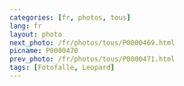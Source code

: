 ```yaml
---
categories: [fr, photos, tous]
lang: fr
layout: photo
next_photo: /fr/photos/tous/P0000469.html
picname: P0000470
prev_photo: /fr/photos/tous/P0000471.html
tags: [Fotofalle, Leopard]
---
```

